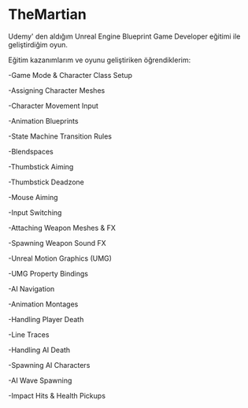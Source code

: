 # TheMartian

Udemy' den aldığım Unreal Engine Blueprint Game Developer eğitimi ile geliştirdiğim oyun.

Eğitim kazanımlarım ve oyunu geliştiriken öğrendiklerim:


-Game Mode & Character Class Setup

-Assigning Character Meshes

-Character Movement Input

-Animation Blueprints

-State Machine Transition Rules

-Blendspaces

-Thumbstick Aiming

-Thumbstick Deadzone

-Mouse Aiming

-Input Switching

-Attaching Weapon Meshes & FX

-Spawning Weapon Sound FX

-Unreal Motion Graphics (UMG)

-UMG Property Bindings

-AI Navigation

-Animation Montages

-Handling Player Death

-Line Traces

-Handling AI Death

-Spawning AI Characters

-AI Wave Spawning

-Impact Hits & Health Pickups
